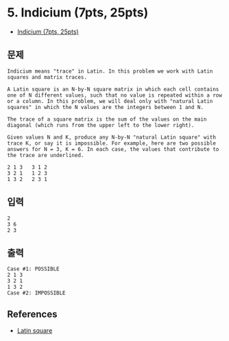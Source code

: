 # 5. Indicium (7pts, 25pts)
* [Indicium (7pts, 25pts)](https://codingcompetitions.withgoogle.com/codejam/round/000000000019fd27/0000000000209aa0)

## 문제
```
Indicium means "trace" in Latin. In this problem we work with Latin squares and matrix traces.

A Latin square is an N-by-N square matrix in which each cell contains one of N different values, such that no value is repeated within a row or a column. In this problem, we will deal only with "natural Latin squares" in which the N values are the integers between 1 and N.

The trace of a square matrix is the sum of the values on the main diagonal (which runs from the upper left to the lower right).

Given values N and K, produce any N-by-N "natural Latin square" with trace K, or say it is impossible. For example, here are two possible answers for N = 3, K = 6. In each case, the values that contribute to the trace are underlined.

2 1 3   3 1 2
3 2 1   1 2 3
1 3 2   2 3 1
```

## 입력
```
2
3 6
2 3
```

## 출력
```
Case #1: POSSIBLE
2 1 3
3 2 1
1 3 2
Case #2: IMPOSSIBLE
```


## References
* [Latin square](https://en.wikipedia.org/wiki/Latin_square)
